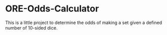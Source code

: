 # ORE-Odds-Calculator

This is a little project to determine the odds of making a set given a defined number of 10-sided dice.
